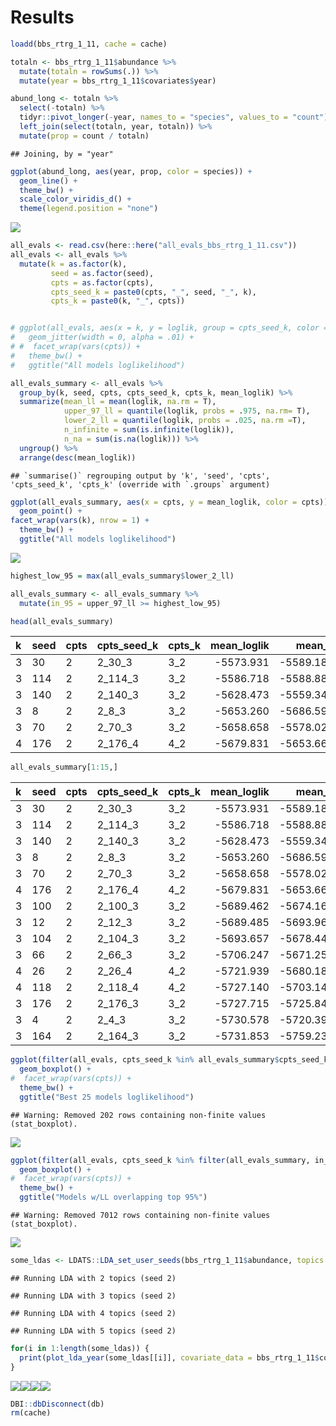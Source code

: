 Results
================

``` r
loadd(bbs_rtrg_1_11, cache = cache)

totaln <- bbs_rtrg_1_11$abundance %>%
  mutate(totaln = rowSums(.)) %>%
  mutate(year = bbs_rtrg_1_11$covariates$year)

abund_long <- totaln %>%
  select(-totaln) %>%
  tidyr::pivot_longer(-year, names_to = "species", values_to = "count") %>%
  left_join(select(totaln, year, totaln)) %>%
  mutate(prop = count / totaln)
```

    ## Joining, by = "year"

``` r
ggplot(abund_long, aes(year, prop, color = species)) +
  geom_line() +
  theme_bw() +
  scale_color_viridis_d() +
  theme(legend.position = "none")
```

![](crossval_scale_results_files/figure-gfm/load%20dat-1.png)<!-- -->

``` r
all_evals <- read.csv(here::here("all_evals_bbs_rtrg_1_11.csv"))
all_evals <- all_evals %>%
  mutate(k = as.factor(k),
         seed = as.factor(seed),
         cpts = as.factor(cpts),
         cpts_seed_k = paste0(cpts, "_", seed, "_", k),
         cpts_k = paste0(k, "_", cpts))


# ggplot(all_evals, aes(x = k, y = loglik, group = cpts_seed_k, color = cpts)) +
#   geom_jitter(width = 0, alpha = .01) +
# #  facet_wrap(vars(cpts)) +
#   theme_bw() +
#   ggtitle("All models loglikelihood")

all_evals_summary <- all_evals %>%
  group_by(k, seed, cpts, cpts_seed_k, cpts_k, mean_loglik) %>%
  summarize(mean_ll = mean(loglik, na.rm = T),
            upper_97_ll = quantile(loglik, probs = .975, na.rm= T),
            lower_2_ll = quantile(loglik, probs = .025, na.rm =T),
            n_infinite = sum(is.infinite(loglik)),
            n_na = sum(is.na(loglik))) %>%
  ungroup() %>%
  arrange(desc(mean_loglik))
```

    ## `summarise()` regrouping output by 'k', 'seed', 'cpts', 'cpts_seed_k', 'cpts_k' (override with `.groups` argument)

``` r
ggplot(all_evals_summary, aes(x = cpts, y = mean_loglik, color = cpts)) +
  geom_point() +
facet_wrap(vars(k), nrow = 1) +
  theme_bw() +
  ggtitle("All models loglikelihood")
```

![](crossval_scale_results_files/figure-gfm/unnamed-chunk-1-1.png)<!-- -->

``` r
highest_low_95 = max(all_evals_summary$lower_2_ll)

all_evals_summary <- all_evals_summary %>%
  mutate(in_95 = upper_97_ll >= highest_low_95)

head(all_evals_summary)
```

<div class="kable-table">

| k | seed | cpts | cpts\_seed\_k | cpts\_k | mean\_loglik |   mean\_ll | upper\_97\_ll | lower\_2\_ll | n\_infinite | n\_na | in\_95 |
| :- | :--- | :--- | :------------ | :------ | -----------: | ---------: | ------------: | -----------: | ----------: | ----: | :----- |
| 3 | 30   | 2    | 2\_30\_3      | 3\_2    |   \-5573.931 | \-5589.182 |    \-5039.125 |   \-6183.494 |           0 |     1 | TRUE   |
| 3 | 114  | 2    | 2\_114\_3     | 3\_2    |   \-5586.718 | \-5588.888 |    \-5078.362 |   \-6245.065 |           0 |     4 | TRUE   |
| 3 | 140  | 2    | 2\_140\_3     | 3\_2    |   \-5628.473 | \-5559.349 |    \-5113.640 |   \-6076.477 |           0 |     7 | TRUE   |
| 3 | 8    | 2    | 2\_8\_3       | 3\_2    |   \-5653.260 | \-5686.590 |    \-5045.429 |   \-6434.138 |           0 |    14 | TRUE   |
| 3 | 70   | 2    | 2\_70\_3      | 3\_2    |   \-5658.658 | \-5578.024 |    \-5209.741 |   \-6206.367 |           0 |    11 | TRUE   |
| 4 | 176  | 2    | 2\_176\_4     | 4\_2    |   \-5679.831 | \-5653.665 |    \-5178.633 |   \-6225.267 |           0 |     1 | TRUE   |

</div>

``` r
all_evals_summary[1:15,]
```

<div class="kable-table">

| k | seed | cpts | cpts\_seed\_k | cpts\_k | mean\_loglik |   mean\_ll | upper\_97\_ll | lower\_2\_ll | n\_infinite | n\_na | in\_95 |
| :- | :--- | :--- | :------------ | :------ | -----------: | ---------: | ------------: | -----------: | ----------: | ----: | :----- |
| 3 | 30   | 2    | 2\_30\_3      | 3\_2    |   \-5573.931 | \-5589.182 |    \-5039.125 |   \-6183.494 |           0 |     1 | TRUE   |
| 3 | 114  | 2    | 2\_114\_3     | 3\_2    |   \-5586.718 | \-5588.888 |    \-5078.362 |   \-6245.065 |           0 |     4 | TRUE   |
| 3 | 140  | 2    | 2\_140\_3     | 3\_2    |   \-5628.473 | \-5559.349 |    \-5113.640 |   \-6076.477 |           0 |     7 | TRUE   |
| 3 | 8    | 2    | 2\_8\_3       | 3\_2    |   \-5653.260 | \-5686.590 |    \-5045.429 |   \-6434.138 |           0 |    14 | TRUE   |
| 3 | 70   | 2    | 2\_70\_3      | 3\_2    |   \-5658.658 | \-5578.024 |    \-5209.741 |   \-6206.367 |           0 |    11 | TRUE   |
| 4 | 176  | 2    | 2\_176\_4     | 4\_2    |   \-5679.831 | \-5653.665 |    \-5178.633 |   \-6225.267 |           0 |     1 | TRUE   |
| 3 | 100  | 2    | 2\_100\_3     | 3\_2    |   \-5689.462 | \-5674.167 |    \-5287.222 |   \-6419.909 |           0 |     7 | TRUE   |
| 3 | 12   | 2    | 2\_12\_3      | 3\_2    |   \-5689.485 | \-5693.960 |    \-5189.623 |   \-6397.838 |           0 |    14 | TRUE   |
| 3 | 104  | 2    | 2\_104\_3     | 3\_2    |   \-5693.657 | \-5678.442 |    \-5314.032 |   \-6178.807 |           0 |     6 | TRUE   |
| 3 | 66   | 2    | 2\_66\_3      | 3\_2    |   \-5706.247 | \-5671.256 |    \-5281.434 |   \-6262.293 |           0 |    13 | TRUE   |
| 4 | 26   | 2    | 2\_26\_4      | 4\_2    |   \-5721.939 | \-5680.183 |    \-5250.074 |   \-6450.900 |           0 |     0 | TRUE   |
| 4 | 118  | 2    | 2\_118\_4     | 4\_2    |   \-5727.140 | \-5703.147 |    \-5223.795 |   \-6309.083 |           0 |     5 | TRUE   |
| 3 | 176  | 2    | 2\_176\_3     | 3\_2    |   \-5727.715 | \-5725.845 |    \-5187.788 |   \-6281.225 |           0 |     7 | TRUE   |
| 3 | 4    | 2    | 2\_4\_3       | 3\_2    |   \-5730.578 | \-5720.395 |    \-5207.252 |   \-6440.602 |           0 |    17 | TRUE   |
| 3 | 164  | 2    | 2\_164\_3     | 3\_2    |   \-5731.853 | \-5759.238 |    \-5252.639 |   \-6356.033 |           0 |    10 | TRUE   |

</div>

``` r
ggplot(filter(all_evals, cpts_seed_k %in% all_evals_summary$cpts_seed_k[1:25]), aes(x = k, y = loglik, group = cpts_seed_k, color = cpts)) +
  geom_boxplot() +
#  facet_wrap(vars(cpts)) +
  theme_bw() +
  ggtitle("Best 25 models loglikelihood")
```

    ## Warning: Removed 202 rows containing non-finite values (stat_boxplot).

![](crossval_scale_results_files/figure-gfm/unnamed-chunk-1-2.png)<!-- -->

``` r
ggplot(filter(all_evals, cpts_seed_k %in% filter(all_evals_summary, in_95)$cpts_seed_k), aes(x = k, y = loglik, group = cpts_seed_k, color = cpts)) +
  geom_boxplot() +
#  facet_wrap(vars(cpts)) +
  theme_bw() +
  ggtitle("Models w/LL overlapping top 95%")
```

    ## Warning: Removed 7012 rows containing non-finite values (stat_boxplot).

![](crossval_scale_results_files/figure-gfm/unnamed-chunk-1-3.png)<!-- -->

``` r
some_ldas <- LDATS::LDA_set_user_seeds(bbs_rtrg_1_11$abundance, topics = c(2:5), seed = 2)
```

    ## Running LDA with 2 topics (seed 2)

    ## Running LDA with 3 topics (seed 2)

    ## Running LDA with 4 topics (seed 2)

    ## Running LDA with 5 topics (seed 2)

``` r
for(i in 1:length(some_ldas)) {
  print(plot_lda_year(some_ldas[[i]], covariate_data = bbs_rtrg_1_11$covariates$year))
}
```

![](crossval_scale_results_files/figure-gfm/unnamed-chunk-1-4.png)<!-- -->![](crossval_scale_results_files/figure-gfm/unnamed-chunk-1-5.png)<!-- -->![](crossval_scale_results_files/figure-gfm/unnamed-chunk-1-6.png)<!-- -->![](crossval_scale_results_files/figure-gfm/unnamed-chunk-1-7.png)<!-- -->

<!-- First note the considerable spread. Looks like 2 topics wins handily, but that 0, 1, or 2 changepoints perform similarly. Increasing the number of iterations and/or aggregate estimates might decrease some of this spread. Increasing `nit` gives the model the chance to find the best place to put the changepoints. These models are run with just 100 iterations, for speed/debugging reasons, but 1000 or 10000 may be preferable. (Just a thought, for speed reasons - seems like another 99000 iterations will not make the k = 14 models do better; so once you narrow down to a general state space you could scale up the iterations dramatically to choose among changepoint models). Increasing `nevals` - especially once you have more iterations - might refine the sampling around the LL for any given model.  -->

<!-- The highest mean LL is for the model: 2_140_3 -->

<!-- 2 changepoints, seed 106, 2 topics. -->

<!-- ```{r} -->

<!-- #plot(ldas_only$`k: 14, seed: 8`) -->

<!-- lda_2_106 <- LDATS::LDA_set_user_seeds(bbs_rtrg_1_11$abundance, 2, 106) -->

<!-- plot_lda_comp(lda_2_106) -->

<!-- plot_lda_year(lda_2_106, bbs_rtrg_1_11$covariates$year) -->

<!-- ``` -->

<!-- Most of the difference between topics seems to come in the details - both have a big contribution, close to 50-50, from some really common species. Then there are several rare species that are all topic 1 or topic 2. There might be a way to quantify this. -->

<!-- ```{r} -->

<!-- ts_2_106 <- LDATS::TS_on_LDA(lda_2_106, as.data.frame(bbs_rtrg_1_11$covariates), timename = 'year', formulas = ~ 1, nchangepoints = c(0:2), control = LDATS::TS_control(nit = 1000)) -->

<!-- for(i in 1:3) { -->

<!-- plot(ts_2_106[[i]], selection = "mode") -->

<!-- } -->

<!-- select_w_aicc <- LDATS::select_TS(ts_2_106, control = list(LDATS::TS_control(measurer = "AICc"))) -->

<!-- library(LDATS) -->

<!-- plot(select_w_aicc) -->

<!-- ``` -->

<!-- Note that the uncertainty around the cpt locations corresponds mostly to the gappyness of the time series.  -->

<!-- ```{r} -->

<!-- #  -->

<!-- # lda_14_8 <- LDATS::LDA_set_user_seeds(bbs_rtrg_1_11$abundance, 14, 8) -->

<!-- # plot_lda_comp(lda_14_8) -->

<!-- #  -->

<!-- # plot_lda_year(lda_14_8, bbs_rtrg_1_11$covariates$year) -->

<!-- # #  -->

<!-- # # loadd(ldats_fit_bbs_rtrg_1_11_2L_6_1L) -->

<!-- # #  -->

<!-- # # for(i in 1:23){ -->

<!-- # #   plot(ldats_fit_bbs_rtrg_1_11_2L_6_1L[[i]]$fitted_lda) -->

<!-- # # plot(ldats_fit_bbs_rtrg_1_11_2L_6_1L[[i]]$fitted_ts, selection = "mode") -->

<!-- # # } -->

<!-- #  -->

<!-- # ts_14_8 <- LDATS::TS_on_LDA(lda_14_8, as.data.frame(bbs_rtrg_1_11$covariates), timename = 'year', formulas = ~ 1, nchangepoints = c(0:2), control = LDATS::TS_control(nit = 1000)) -->

<!-- #  -->

<!-- # for(i in 1:length(ts_14_8)) { -->

<!-- #   plot(ts_14_8[[i]]) -->

<!-- # } -->

<!-- ``` -->

``` r
DBI::dbDisconnect(db)
rm(cache)
```
